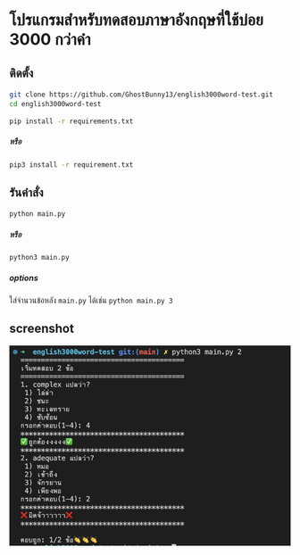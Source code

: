 # โปรแกรมสำหรับทดสอบภาษาอังกฤษที่ใช้บ่อย 3000 กว่าคำ

## ติดตั้ง

```bash
git clone https://github.com/GhostBunny13/english3000word-test.git
cd english3000word-test
```
```bash
pip install -r requirements.txt
```
##### หรือ
```bash
pip3 install -r requirement.txt
```

## รันคำสั่ง
```bash
python main.py
```
##### หรือ
```bash
python3 main.py
```
##### options
ใส่จำนวนข้อหลัง `main.py` ได้เช่น `python main.py 3`

## screenshot 
![screenshot](1.png)

